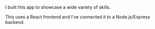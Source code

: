I built this app to showcase a wide variety of skills.

This uses a React frontend and I've connected it to a Node.js/Express backend.